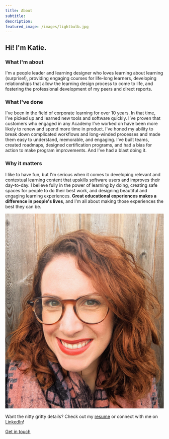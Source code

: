 ```yaml
---
title: About 
subtitle: 
description:
featured_image: /images/lightbulb.jpg
---
```


## Hi! I'm Katie.

### What I'm about

I'm a people leader and learning designer who loves learning about learning (surprise!), providing engaging courses for life-long learners, developing relationships that allow the learning design process to come to life, and fostering the professional development of my peers and direct reports. 

### What I've done
I've been in the field of corporate learning for over 10 years. In that time, I’ve picked up and learned new tools and software quickly. I’ve proven that customers who engaged in any Academy I’ve worked on have been more likely to renew and spend more time in product. I’ve honed my ability to break down complicated workflows and long-winded processes and made them easy to understand, memorable, and engaging. I’ve built teams, created roadmaps, designed certification programs, and had a bias for action to make program improvements. And I’ve had a blast doing it. 

### Why it matters
I like to have fun, but I'm serious when it comes to developing relevant and contextual learning content that upskills software users and improves their day-to-day. I believe fully in the power of learning by doing, creating safe spaces for people to do their best work, and designing beautiful and engaging learning experiences. **Great educational experiences makes a difference in people's lives**, and I'm all about making those experiences the best they can be.


![This is me](/images/OG-profile.jpg)

Want the nitty gritty details? Check out my [resume](https://katieslearnings.com/assets/Katie-Cox-resume.pdf) or connect with me on <a href="https://www.linkedin.com/in/katiecox85/">LinkedIn</a>!

<a href="https://katieslearnings.com/contact" class="button button--large">Get in touch</a>
